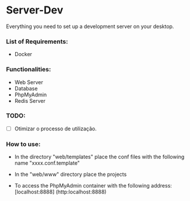 # Server-Dev

Everything you need to set up a development server on your desktop.

### List of Requirements:

- Docker

### Functionalities:

- Web Server
- Database
- PhpMyAdmin
- Redis Server


### TODO:

- [ ] Otimizar o processo de utilização.


### How to use:

- In the directory "web/templates" place the conf files with the following name "xxxx.conf.template"

- In the "web/www" directory place the projects

- To access the PhpMyAdmin container with the following address: [localhost:8888] (http:localhost:8888)